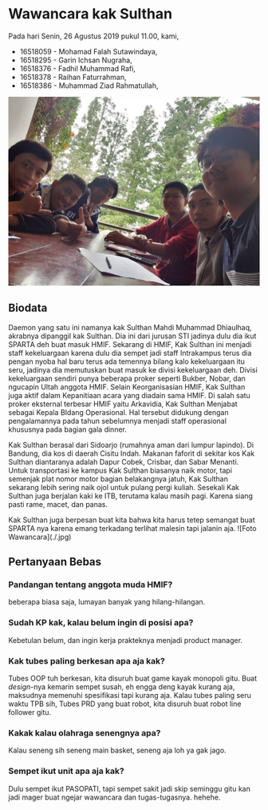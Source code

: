 # Wawancara kak Sulthan

Pada hari Senin, 26 Agustus 2019 pukul 11.00, kami,
- 16518059 - Mohamad Falah Sutawindaya,
- 16518295 - Garin Ichsan Nugraha,
- 16518376 - Fadhil Muhammad Rafi,
- 16518378 - Raihan Faturrahman,
- 16518386 - Muhammad Ziad Rahmatullah,

![Foto Wawancara](sulthan.jpg)

## Biodata
Daemon yang satu ini namanya kak Sulthan Mahdi Muhammad Dhiaulhaq, akrabnya dipanggil kak Sulthan. Dia ini dari jurusan STI jadinya
dulu dia ikut SPARTA deh buat masuk HMIF. Sekarang di HMIF, Kak Sulthan ini menjadi staff kekeluargaan karena dulu dia sempet jadi staff
Intrakampus terus dia pengan nyoba hal baru terus ada temennya bilang kalo kekeluargaan itu seru, jadinya dia memutuskan buat masuk ke
divisi kekeluargaan deh. Divisi kekeluargaan sendiri punya beberapa proker seperti Bukber, Nobar, dan ngucapin Ultah anggota HMIF. Selain Keorganisasian HMIF, Kak Sulthan juga aktif dalam Kepanitiaan acara yang diadain sama HMIF. Di salah satu proker eksternal terbesar HMIF yaitu Arkavidia, Kak Sulthan Menjabat sebagai Kepala BIdang Operasional. Hal tersebut didukung dengan pengalamannya pada tahun sebelumnya menjadi staff operasional khususnya pada bagian gala dinner.

Kak Sulthan berasal dari Sidoarjo (rumahnya aman dari lumpur lapindo). Di Bandung, dia kos di daerah Cisitu Indah. Makanan faforit di sekitar kos Kak Sulthan diantaranya adalah Dapur Cobek, Crisbar, dan Sabar Menanti. Untuk transportasi ke kampus Kak Sulthan biasanya naik motor, tapi semenjak plat nomor motor bagian belakangnya jatuh, Kak Sulthan sekarang lebih sering naik ojol untuk pulang pergi kuliah. Sesekali Kak Sulthan juga berjalan kaki ke ITB, terutama kalau masih pagi. Karena siang pasti rame, macet, dan panas.

Kak Sulthan juga berpesan buat kita bahwa kita harus tetep semangat buat SPARTA nya karena emang terkadang terlihat malesin tapi jalanin aja. 
![Foto Wawancara](./<kak sulthan>.jpg)


## Pertanyaan Bebas
### Pandangan tentang anggota muda HMIF?
beberapa biasa saja, lumayan banyak yang hilang-hilangan.

### Sudah KP kak, kalau belum ingin di posisi apa?
Kebetulan belum, dan ingin kerja prakteknya menjadi product manager.
  

### Kak tubes paling berkesan apa aja kak?
  Tubes OOP tuh berkesan, kita disuruh buat game kayak monopoli gitu. Buat *design*-nya kemarin sempet susah, eh engga deng kayak kurang aja, maksudnya memenuhi spesifikasi tapi kurang aja. Kalau tubes paling seru waktu TPB sih, Tubes PRD yang buat robot, kita disuruh buat robot line follower gitu.

### Kakak kalau olahraga senengnya apa?
  Kalau seneng sih seneng main basket, seneng aja loh ya gak jago.

### Sempet ikut unit apa aja kak?
  Dulu sempet ikut PASOPATI, tapi sempet sakit jadi skip seminggu gitu kan jadi mager buat ngejar wawancara dan tugas-tugasnya. hehehe.
  
  
